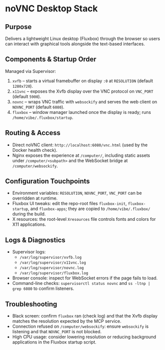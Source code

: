 # noVNC Desktop Stack

## Purpose
Delivers a lightweight Linux desktop (Fluxbox) through the browser so users can interact with graphical tools alongside the text-based interfaces.

## Components & Startup Order
Managed via Supervisor:
1. `xvfb` – starts a virtual framebuffer on display `:0` at `RESOLUTION` (default `1280x720`).
2. `x11vnc` – exposes the Xvfb display over the VNC protocol on `VNC_PORT` (default `5900`).
3. `novnc` – wraps VNC traffic with `websockify` and serves the web client on `NOVNC_PORT` (default `6080`).
4. `fluxbox` – window manager launched once the display is ready; runs `/home/vibe/.fluxbox/startup`.

## Routing & Access
- Direct noVNC client: `http://localhost:6080/vnc.html` (used by the Docker health check).
- Nginx exposes the experience at `/computer/`, including static assets under `/computer/<subpath>` and the WebSocket bridge at `/computer/websockify`.

## Configuration Touchpoints
- Environment variables: `RESOLUTION`, `NOVNC_PORT`, `VNC_PORT` can be overridden at runtime.
- Fluxbox UI tweaks: edit the repo-root files `fluxbox-init`, `fluxbox-startup`, and `fluxbox-apps`; they are copied to `/home/vibe/.fluxbox/` during the build.
- X resources: the root-level `Xresources` file controls fonts and colors for X11 applications.

## Logs & Diagnostics
- Supervisor logs:
  - `/var/log/supervisor/xvfb.log`
  - `/var/log/supervisor/x11vnc.log`
  - `/var/log/supervisor/novnc.log`
  - `/var/log/supervisor/fluxbox.log`
- Browser console: inspect for WebSocket errors if the page fails to load.
- Command-line checks: `supervisorctl status novnc` and `ss -ltnp | grep 6080` to confirm listeners.

## Troubleshooting
- Black screen: confirm `fluxbox` ran (check log) and that the Xvfb display matches the resolution expected by the MCP service.
- Connection refused on `/computer/websockify`: ensure `websockify` is listening and that `NOVNC_PORT` is not blocked.
- High CPU usage: consider lowering resolution or reducing background applications in the Fluxbox startup script.
